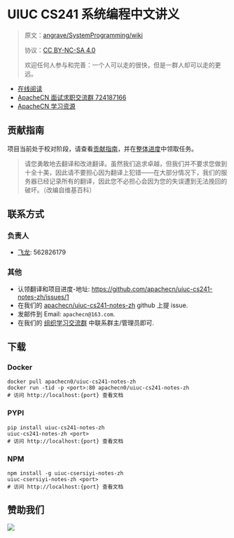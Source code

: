 # UIUC CS241 系统编程中文讲义

> 原文：[angrave/SystemProgramming/wiki](https://github.com/angrave/SystemProgramming/wiki)
> 
> 协议：[CC BY-NC-SA 4.0](http://creativecommons.org/licenses/by-nc-sa/4.0/)
> 
> 欢迎任何人参与和完善：一个人可以走的很快，但是一群人却可以走的更远。

* [在线阅读](https://cs241.apachecn.org)
* [ApacheCN 面试求职交流群 724187166](https://jq.qq.com/?_wv=1027&k=54ujcL3)
* [ApacheCN 学习资源](http://www.apachecn.org/)

## 贡献指南

项目当前处于校对阶段，请查看[贡献指南](CONTRIBUTING.md)，并在[整体进度](https://github.com/apachecn/uiuc-cs241-notes-zh/issues/1)中领取任务。

> 请您勇敢地去翻译和改进翻译。虽然我们追求卓越，但我们并不要求您做到十全十美，因此请不要担心因为翻译上犯错——在大部分情况下，我们的服务器已经记录所有的翻译，因此您不必担心会因为您的失误遭到无法挽回的破坏。（改编自维基百科）

## 联系方式

### 负责人

* [飞龙](https://github.com/wizardforcel): 562826179

### 其他

*   认领翻译和项目进度-地址: <https://github.com/apachecn/uiuc-cs241-notes-zh/issues/1>
*   在我们的 [apachecn/uiuc-cs241-notes-zh](https://github.com/apachecn/uiuc-cs241-notes-zh) github 上提 issue.
*   发邮件到 Email: `apachecn@163.com`.
*   在我们的 [组织学习交流群](http://www.apachecn.org/organization/348.html) 中联系群主/管理员即可.

## 下载

### Docker

```
docker pull apachecn0/uiuc-cs241-notes-zh
docker run -tid -p <port>:80 apachecn0/uiuc-cs241-notes-zh
# 访问 http://localhost:{port} 查看文档
```

### PYPI

```
pip install uiuc-cs241-notes-zh
uiuc-cs241-notes-zh <port>
# 访问 http://localhost:{port} 查看文档
```

### NPM

```
npm install -g uiuc-csersiyi-notes-zh
uiuc-csersiyi-notes-zh <port>
# 访问 http://localhost:{port} 查看文档
```

## 赞助我们

![](http://data.apachecn.org/img/about/donate.jpg)
